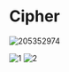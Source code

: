 # Cipher
![205352974](https://github.com/user-attachments/assets/9729de40-7244-4c07-b3ba-aff2c0ae24e1)

![1](https://github.com/user-attachments/assets/9e235ca7-0dac-46a8-adc6-e2dd3c225e90)
![2](https://github.com/user-attachments/assets/a894f303-4535-428c-a4b6-a1f9b7d8de41)
